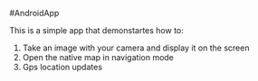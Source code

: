 #AndroidApp

This is a simple app that demonstartes how to:
1. Take an image with your camera and display it on the screen
2. Open the native map in navigation mode
3. Gps location updates
